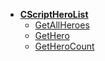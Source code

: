 * [**CScriptHeroList**](/)
	* [GetAllHeroes](CScriptHeroList/GetAllHeroes)
	* [GetHero](CScriptHeroList/GetHero)
	* [GetHeroCount](CScriptHeroList/GetHeroCount)
